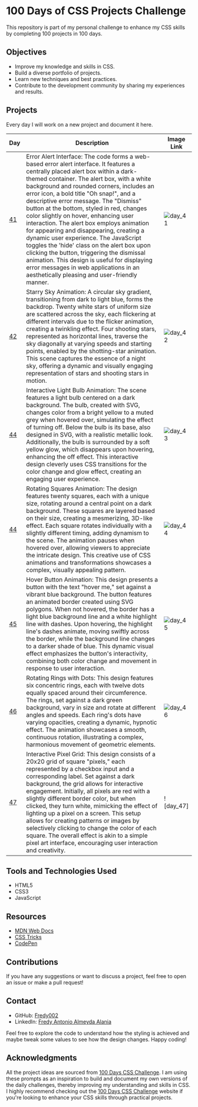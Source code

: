 # 100 Days of CSS Projects Challenge

This repository is part of my personal challenge to enhance my CSS skills by completing 100 projects in 100 days.

## Objectives

- Improve my knowledge and skills in CSS.
- Build a diverse portfolio of projects.
- Learn new techniques and best practices.
- Contribute to the development community by sharing my experiences and results.

## Projects

Every day I will work on a new project and document it here.

| Day                                                                              | Description                                                                                                                                                                                                                                                                                                                                                                                                                                                                                                                | Image Link |
| -------------------------------------------------------------------------------- | -------------------------------------------------------------------------------------------------------------------------------------------------------------------------------------------------------------------------------------------------------------------------------------------------------------------------------------------------------------------------------------------------------------------------------------------------------------------------------------------------------------------------- | ---------- |
| [41](https://github.com/Fredy002/100-Days-Of-CSS-Projects/tree/day_41-50/day_41) | Error Alert Interface: The code forms a web-based error alert interface. It features a centrally placed alert box within a dark-themed container. The alert box, with a white background and rounded corners, includes an error icon, a bold title "Oh snap!", and a descriptive error message. The "Dismiss" button at the bottom, styled in red, changes color slightly on hover, enhancing user interaction. The alert box employs animation for appearing and disappearing, creating a dynamic user experience. The JavaScript toggles the 'hide' class on the alert box upon clicking the button, triggering the dismissal animation. This design is useful for displaying error messages in web applications in an aesthetically pleasing and user-friendly manner. | ![day_41](https://github.com/Fredy002/100-Days-Of-CSS-Projects/assets/104151778/672d35c5-2ac2-4612-982b-abeb831dcd61) |
| [42](https://github.com/Fredy002/100-Days-Of-CSS-Projects/tree/day_41-50/day_42) |Starry Sky Animation: A circular sky gradient, transitioning from dark to light blue, forms the backdrop. Twenty white stars of uniform size are scattered across the sky, each flickering at different intervals due to the flicker animation, creating a twinkling effect. Four shooting stars, represented as horizontal lines, traverse the sky diagonally at varying speeds and starting points, enabled by the shotting-star animation. This scene captures the essence of a night sky, offering a dynamic and visually engaging representation of stars and shooting stars in motion. | ![day_42](https://github.com/Fredy002/100-Days-Of-CSS-Projects/assets/104151778/8917d6f4-dda6-48cb-987b-386aaca934ab) |
| [44](https://github.com/Fredy002/100-Days-Of-CSS-Projects/tree/day_41-50/day_43) | Interactive Light Bulb Animation: The scene features a light bulb centered on a dark background. The bulb, created with SVG, changes color from a bright yellow to a muted grey when hovered over, simulating the effect of turning off. Below the bulb is its base, also designed in SVG, with a realistic metallic look. Additionally, the bulb is surrounded by a soft yellow glow, which disappears upon hovering, enhancing the off effect. This interactive design cleverly uses CSS transitions for the color change and glow effect, creating an engaging user experience. | ![day_43](https://github.com/Fredy002/100-Days-Of-CSS-Projects/assets/104151778/7c54f7fb-f1f0-41cb-b795-569a86df52fa) |
| [44](https://github.com/Fredy002/100-Days-Of-CSS-Projects/tree/day_41-50/day_44) | Rotating Squares Animation: The design features twenty squares, each with a unique size, rotating around a central point on a dark background. These squares are layered based on their size, creating a mesmerizing, 3D-like effect. Each square rotates individually with a slightly different timing, adding dynamism to the scene. The animation pauses when hovered over, allowing viewers to appreciate the intricate design. This creative use of CSS animations and transformations showcases a complex, visually appealing pattern. | ![day_44](https://github.com/Fredy002/100-Days-Of-CSS-Projects/assets/104151778/09f43d7c-78b1-4a0e-9174-d4a9cc1fcd92) |
| [45](https://github.com/Fredy002/100-Days-Of-CSS-Projects/tree/day_41-50/day_45) | Hover Button Animation: This design presents a button with the text "hover me," set against a vibrant blue background. The button features an animated border created using SVG polygons. When not hovered, the border has a light blue background line and a white highlight line with dashes. Upon hovering, the highlight line's dashes animate, moving swiftly across the border, while the background line changes to a darker shade of blue. This dynamic visual effect emphasizes the button's interactivity, combining both color change and movement in response to user interaction. | ![day_45](https://github.com/Fredy002/100-Days-Of-CSS-Projects/assets/104151778/58636ff4-9b8c-4b84-9e0d-4b0cfe480814) |
| [46](https://github.com/Fredy002/100-Days-Of-CSS-Projects/tree/day_41-50/day_46) | Rotating Rings with Dots: This design features six concentric rings, each with twelve dots equally spaced around their circumference. The rings, set against a dark green background, vary in size and rotate at different angles and speeds. Each ring's dots have varying opacities, creating a dynamic, hypnotic effect. The animation showcases a smooth, continuous rotation, illustrating a complex, harmonious movement of geometric elements. | ![day_46](https://github.com/Fredy002/100-Days-Of-CSS-Projects/assets/104151778/a34af263-63a2-4e17-86fd-bcf877aa7d9b) |
| [47](https://github.com/Fredy002/100-Days-Of-CSS-Projects/tree/day_41-50/day_47) | Interactive Pixel Grid: This design consists of a 20x20 grid of square "pixels," each represented by a checkbox input and a corresponding label. Set against a dark background, the grid allows for interactive engagement. Initially, all pixels are red with a slightly different border color, but when clicked, they turn white, mimicking the effect of lighting up a pixel on a screen. This setup allows for creating patterns or images by selectively clicking to change the color of each square. The overall effect is akin to a simple pixel art interface, encouraging user interaction and creativity. | ![day_47] |


## Tools and Technologies Used

- HTML5
- CSS3
- JavaScript

## Resources

- [MDN Web Docs](https://developer.mozilla.org/en-US/docs/Web/CSS)
- [CSS Tricks](https://css-tricks.com/)
- [CodePen](https://codepen.io/)

## Contributions

If you have any suggestions or want to discuss a project, feel free to open an issue or make a pull request!

## Contact

- GitHub: [Fredy002](https://github.com/Fredy002)
- LinkedIn: [Fredy Antonio Almeyda Alania](https://www.linkedin.com/in/fredy-antonio-almeyda-alania/)

Feel free to explore the code to understand how the styling is achieved and maybe tweak some values to see how the design changes. Happy coding!

## Acknowledgments

All the project ideas are sourced from [100 Days CSS Challenge](https://100dayscss.com/). I am using these prompts as an inspiration to build and document my own versions of the daily challenges, thereby improving my understanding and skills in CSS. I highly recommend checking out the [100 Days CSS Challenge](https://100dayscss.com/) website if you're looking to enhance your CSS skills through practical projects.
